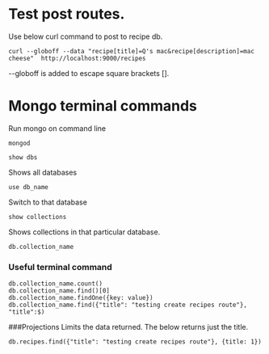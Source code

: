 # Test post routes.
Use below curl command to post to recipe db.
```
curl --globoff --data "recipe[title]=Q's mac&recipe[description]=mac cheese"  http://localhost:9000/recipes
```

--globoff is added to escape square brackets [].

# Mongo terminal commands

Run mongo on command line
```
mongod
```

```
show dbs
```

Shows all databases
```
use db_name
```
Switch to that database

```
show collections
```

Shows collections in that particular database.

```
db.collection_name
```

### Useful terminal command
```
db.collection_name.count()
db.collection_name.find()[0]
db.collection_name.findOne({key: value})
db.collection_name.find({"title": "testing create recipes route"}, "title":$)
```

###Projections
Limits the data returned. The below returns just the title.
```
db.recipes.find({"title": "testing create recipes route"}, {title: 1})
```

